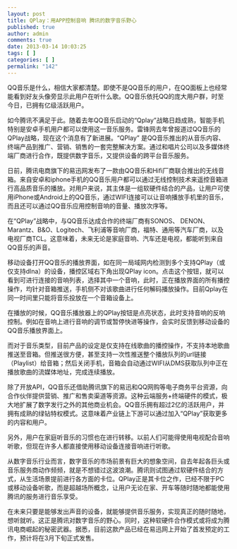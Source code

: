 ```yaml
---
layout: post
title: QPlay：用APP控制音响 腾讯的数字音乐野心
published: true
author: admin
comments: true
date: 2013-03-14 10:03:25
tags: [ ]
categories: [ ]
permalink: "142"
---
```

QQ音乐是什么，相信大家都清楚。即使不是QQ音乐的用户，在QQ面板上也经常能看到好友头像旁显示此用户在听什么歌。QQ音乐依托QQ的庞大用户群，时至今日，已拥有亿级活跃用户。

如今腾讯不满足于此。随着去年QQ音乐启动的“Qplay”战略日趋成熟，智能手机特别是安卓手机用户都可以使用这一音乐服务。雷锋网去年曾报道过QQ音乐的QPlay战略，现在这个消息有了新进展。“QPlay” 是QQ音乐推出的从音乐内容、终端产品到推广、营销、销售的一套完整解决方案。通过和唱片公司以及多媒体终端厂商进行合作，既提供数字音乐，又提供设备的跨平台音乐服务。

日前，腾讯电商旗下的易迅网发布了一款由QQ音乐和Hifi厂商联合推出的无线音箱。来自安卓和iphone手机的QQ音乐用户都可以通过无线控制技术来遥控音箱进行高品质音乐的播放。对用户来说，其主体是一组软硬件结合的产品，让用户可使用iPhone或Android上的QQ音乐，通过WIFI连接可以让音响播放手机里的音乐，而且还可以通过QQ音乐应用控制音响的音量、播放次序等。


  


在“QPlay”战略中，与QQ音乐达成合作的终端厂商有SONOS、 DENON、Marantz、B&O、Logitech、飞利浦等音响厂商，福特、通用等汽车厂商，以及电视厂商TCL。这意味着，未来无论是家庭音响、汽车还是电视，都能听到来自QQ音乐的声音。



移动设备打开QQ音乐的播放界面，如在同一局域网内检测到多个支持QPlay（或仅支持dlna）的设备，播控区域右下角出现QPlay icon。点击这个按钮，就可以看到可进行连接的音响列表，选择其中一个音响，此时，正在播放界面的所有播控操作，均针对音箱推送，手机侧不对该歌曲进行任何解码播放操作。目前Qplay在同一时间里只能将音乐投放在一个音箱设备上。


  


在播放的时候，QQ音乐播放器上的QPlay按钮是点亮状态，此时支持音响的反响控制。例如在音响上进行音响的调节或暂停快进等操作，会实时反馈到移动设备的QQ音乐播放界面上。

而对于音乐类型，目前产品的设定是仅支持在线歌曲的播控操作，不支持本地歌曲推送至音箱。但推送很方便，甚至支持一次性推送整个播放队列的url链接（Playlist）给音箱；然后关闭手机，音箱会自动通过WIFI从DMS获取队列中正在播放歌曲的流媒体地址，完成连续播放。



除了开放API，QQ音乐还借助腾讯旗下的易迅和QQ网购等电子商务平台资源，向合作伙伴提供营销、推广和售卖渠道等资源。这种云端服务+终端硬件的模式，极大地扩展了数字发行之外的其他商业机会。QQ音乐拥有超过2亿的活跃用户，并拥有成熟的绿钻特权模式。这意味着产业链上下游可以通过加入“QPlay”获取更多的内容和用户。

另外，用户在家庭听音乐的习惯也在进行转移。以前人们可能得使用电视配合音响听歌，但现在许多人都直接使用移动设备连接音响进行听歌。

从数字音乐行业而言，数字音乐的市场前景有巨大的想象空间，自去年起各巨头或音乐服务商动作频频，就是不想错过这波浪潮。腾讯则试图通过软硬件结合的方式，从生活场景提前进行各方面的卡位。QPlay正是其卡位之作，已经不限于PC或移动设备听歌，而是超越场所概念，让用户无论在家、开车等随时随地都能使用腾讯的服务进行音乐享受。

在未来只要是能够发出声音的设备，就能够提供音乐服务，实现真正的随时随地，想听就听。这正是腾讯对数字音乐的野心。同时，这种软硬件合作模式或将成为腾讯电商崛起的秘密武器。据悉，目前这款产品已经在易迅网上开始了首发预定的工作，预计将在3月下旬正式发售。